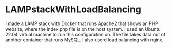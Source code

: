 # LAMPstackWithLoadBalancing
I made a LAMP stack with Docker that runs Apache2 that shows an PHP website, where the index.php file is on the host system. I used an Ubuntu 22.04 virtual machine to run this configuration on. The file takes data out of another container that runs MySQL. I also userd load balancing with nginx.
